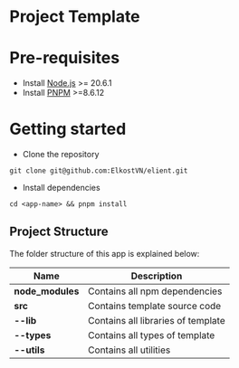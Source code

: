 # Project Template

# Pre-requisites
- Install [Node.js](https://nodejs.org/en/) >= 20.6.1
- Install [PNPM](https://www.npmjs.com/package/pnpm) >=8.6.12

# Getting started
- Clone the repository
```
git clone git@github.com:ElkostVN/elient.git
```
- Install dependencies
```
cd <app-name> && pnpm install
```

## Project Structure
The folder structure of this app is explained below:

| Name | Description |
| ----------------------| --------------------------------------------------------------------------------------------- |
| **node_modules**      | Contains all npm dependencies
| **src**               | Contains template source code
| **--lib**             | Contains all libraries of template
| **--types**           | Contains all types of template
| **--utils**           | Contains all utilities
